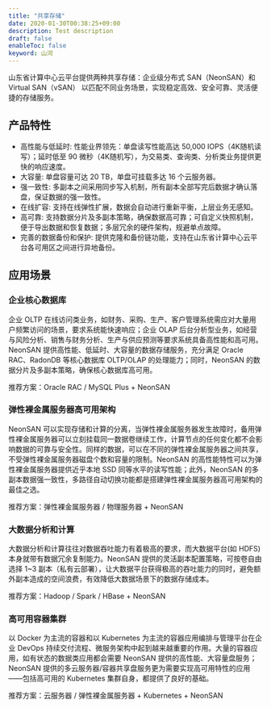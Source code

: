 ```yaml
---
title: "共享存储"
date: 2020-01-30T00:38:25+09:00
description: Test description
draft: false
enableToc: false
keyword: 山河
---
```



山东省计算中心云平台提供两种共享存储：企业级分布式 SAN（NeonSAN）和 Virtual SAN（vSAN） 以匹配不同业务场景，实现稳定高效、安全可靠、灵活便捷的存储服务。

## 产品特性
- 高性能与低延时: 性能业界领先：单盘读写性能高达 50,000 IOPS（4K随机读写）；延时低至 90 微秒（4K随机写），为交易类、查询类、分析类业务提供更快的响应速度。
- 大容量: 单盘容量可达 20 TB，单盘可挂载多达 16 个云服务器。
- 强一致性: 多副本之间采用同步写入机制，所有副本全部写完后数据才确认落盘，保证数据的强一致性。
- 在线扩容: 支持在线弹性扩展，数据会自动进行重新平衡，上层业务无感知。
- 高可靠: 支持数据分片及多副本策略，确保数据高可靠；可自定义快照机制，便于导出数据和恢复数据；多层冗余的硬件架构，规避单点故障。
- 完善的数据备份和保护: 提供克隆和备份链功能，支持在山东省计算中心云平台各可用区之间进行异地备份。


## 应用场景
### 企业核心数据库


企业 OLTP 在线访问类业务，如财务、采购、生产、客户管理系统需应对大量用户频繁访问的场景，要求系统能快速响应；企业 OLAP 后台分析型业务，如经营与风险分析、销售与财务分析、生产与供应预测等要求系统具备高性能和高可用。NeonSAN 提供高性能、低延时、大容量的数据存储服务，充分满足 Oracle RAC、RadonDB 等核心数据库 OLTP/OLAP 的处理能力；同时，NeonSAN 的数据分片及多副本策略，确保核心数据库高可用。

推荐方案：Oracle RAC / MySQL Plus + NeonSAN

### 弹性裸金属服务器高可用架构


NeonSAN 可以实现存储和计算的分离，当弹性裸金属服务器发生故障时，备用弹性裸金属服务器可以立刻挂载同一数据卷继续工作，计算节点的任何变化都不会影响数据的可靠与安全性。同样的数据，可以在不同的弹性裸金属服务器之间共享，不受弹性裸金属服务器磁盘个数和容量的限制。NeonSAN 的高性能特性可以为弹性裸金属服务器提供近乎本地 SSD 同等水平的读写性能；此外，NeonSAN 的多副本数据强一致性，多路径自动切换功能都是搭建弹性裸金属服务器高可用架构的最佳之选。

推荐方案：弹性裸金属服务器 / 物理服务器 + NeonSAN

### 大数据分析和计算

大数据分析和计算往往对数据吞吐能力有着极高的要求，而大数据平台(如 HDFS)本身就带有数据冗余复制能力。NeonSAN 提供的灵活副本配置策略，可按卷自由选择 1~3 副本（私有云部署），让大数据平台获得极高的吞吐能力的同时，避免额外副本造成的空间浪费，有效降低大数据场景下的数据存储成本。

推荐方案：Hadoop / Spark / HBase + NeonSAN


### 高可用容器集群

以 Docker 为主流的容器和以 Kubernetes 为主流的容器应用编排与管理平台在企业 DevOps 持续交付流程、微服务架构中起到越来越重要的作用。大量的容器应用，如有状态的数据类应用都会需要 NeonSAN 提供的高性能、大容量盘服务；NeonSAN 提供的多云服务器/容器共享盘服务更为需要实现高可用特性的应用——包括高可用的 Kubernetes 集群自身，都提供了良好的基础。

推荐方案：云服务器 / 弹性裸金属服务器 + Kubernetes + NeonSAN
